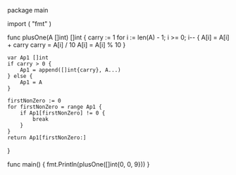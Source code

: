 package main

import (
	"fmt"
)

func plusOne(A []int) []int {
	carry := 1
	for i := len(A) - 1; i >= 0; i-- {
		A[i] = A[i] + carry
		carry = A[i] / 10
		A[i] = A[i] % 10
	}

	var Ap1 []int
	if carry > 0 {
		Ap1 = append([]int{carry}, A...)
	} else {
		Ap1 = A
	}

	firstNonZero := 0
	for firstNonZero = range Ap1 {
		if Ap1[firstNonZero] != 0 {
			break
		}
	}
	return Ap1[firstNonZero:]
}

func main() {
	fmt.Println(plusOne([]int{0, 0, 9}))
}
